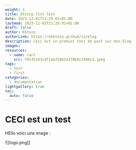 ```yaml
---
weight: 1
title: Ektorp fist test
date: 2023-12-01T21:29:01+01:00
lastmod: 2023-12-01T21:29:01+01:00
draft: false
author: Ektorp
authorLink: https://ekktorp.github/io/blog
description: Ceci est un premier test de post sur mon blog
images: 
resources:
  - name: cars
    src: 76535343cdf1ab258b14370b8c2840c4.jpeg
tags:
  - test
  - first
categories:
  - documentation
lightgallery: true
toc:
  auto: false
---
```


# CECI est un test 


HEllo voici une image : 

![[logo.png]]
